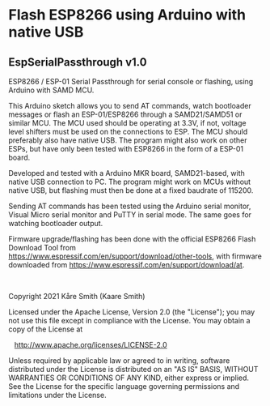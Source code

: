 # Flash ESP8266 using Arduino with native USB
## EspSerialPassthrough v1.0

ESP8266 / ESP-01 Serial Passthrough for serial console or flashing, using Arduino with SAMD MCU.

This Arduino sketch allows you to send AT commands, watch bootloader messages or flash an ESP-01/ESP8266 through a SAMD21/SAMD51 or similar MCU. 
The MCU used should be operating at 3.3V, if not, voltage level shifters must be used on the connections to ESP.
The MCU should preferably also have native USB.
The program might also work on other ESPs, but have only been tested with ESP8266 in the form of a ESP-01 board.

Developed and tested with a Arduino MKR board, SAMD21-based, with native USB connection to PC.
The program might work on MCUs without native USB, but flashing must then be done at a fixed baudrate of 115200. 

Sending AT commands has been tested using the Arduino serial monitor, Visual Micro serial monitor and PuTTY in serial mode.
The same goes for watching bootloader output.

Firmware upgrade/flashing has been done with the official ESP8266 Flash Download Tool from https://www.espressif.com/en/support/download/other-tools, 
with firmware downloaded from https://www.espressif.com/en/support/download/at.

&nbsp;

Copyright 2021 Kåre Smith (Kaare Smith)

Licensed under the Apache License, Version 2.0 (the "License");
you may not use this file except in compliance with the License.
You may obtain a copy of the License at

&nbsp;&nbsp;&nbsp;http://www.apache.org/licenses/LICENSE-2.0

Unless required by applicable law or agreed to in writing, software
distributed under the License is distributed on an "AS IS" BASIS,
WITHOUT WARRANTIES OR CONDITIONS OF ANY KIND, either express or implied.
See the License for the specific language governing permissions and
limitations under the License.
